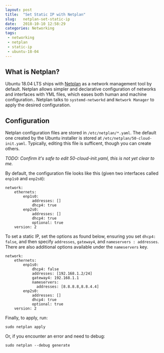 ```yaml
---
layout: post
title:  "Set Static IP with Netplan"
slug:   netplan-set-static-ip
date:   2018-10-10 12:58:29
categories: Networking
tags: 
 - networking
 - netplan
 - static-ip
 - ubuntu-18-04
---
```


## What is Netplan?
Ubuntu 18.04 LTS ships with [Netplan](https://netplan.io) as a network management tool by default. Netplan allows simpler and 
declarative configuration of networks and interfaces with YML files, which eases both human and machine configuration.. Netplan 
talks to `systemd-networkd` and `Network Manager` to apply the desired configuration.

## Configuration
Netplan configuration files are stored in `/etc/netplan/*.yaml`. The default one created by the Ubuntu installer is stored at
`/etc/netplan/50-cloud-init.yaml`. Typically, editing this file is sufficent, though you can create others.

*TODO: Confirm it's safe to edit 50-cloud-init.yaml, this is not yet clear to me.*

By default, the configuration file looks like this (given two interfaces called `enp1s0` and `enp2s0`):
```
network:
    ethernets:
        enp1s0:
            addresses: []
            dhcp4: true
        enp2s0:
            addresses: []
            dhcp4: true
            optional: true
    version: 2
```

To set a static IP, set the options as found below, ensuring you set `dhcp4: false`, and then specify `addresses`, 
`gateway4`, and `nameservers : addresses`. There are also additional options available under the `nameservers` key.
```
network:
    ethernets:
        enp1s0:
            dhcp4: false
            addresses: [192.168.1.2/24]
            gateway4: 192.168.1.1
            nameservers:
              addresses: [8.8.8.8,8.8.4.4]
        enp2s0:
            addresses: []
            dhcp4: true
            optional: true
    version: 2
```

Finally, to apply, run:
```
sudo netplan apply
```

Or, if you encounter an error and need to debug:
```
sudo netplan --debug generate
```
